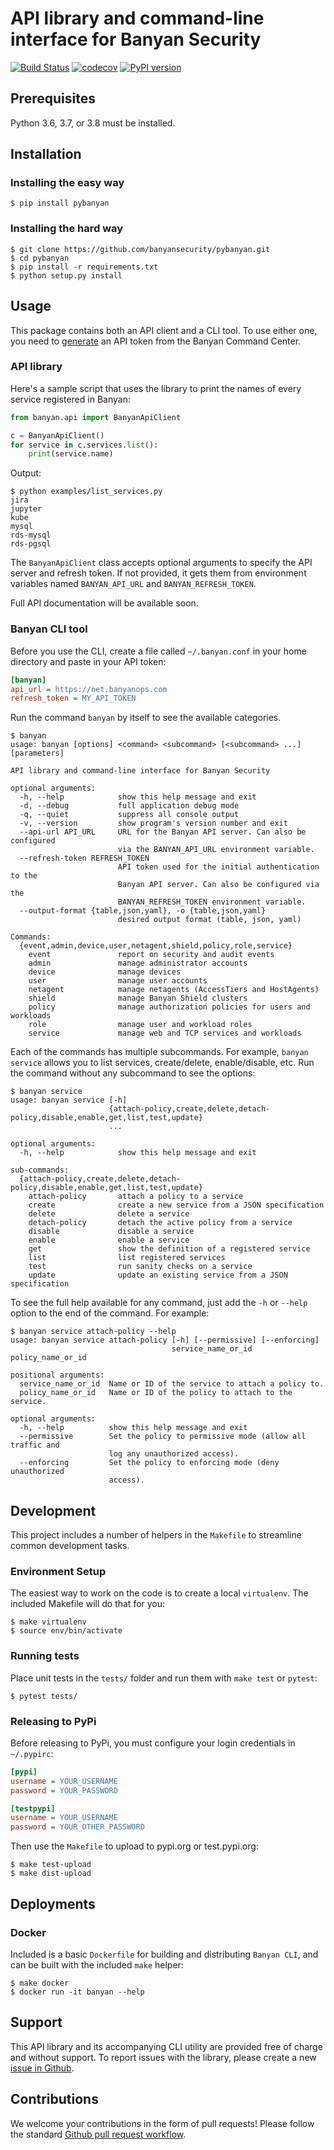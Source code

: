 # API library and command-line interface for Banyan Security
[![Build Status](https://travis-ci.org/banyansecurity/pybanyan.svg?branch=master)](https://travis-ci.org/banyansecurity/pybanyan)
[![codecov](https://codecov.io/gh/banyansecurity/pybanyan/branch/master/graph/badge.svg)](https://codecov.io/gh/banyansecurity/pybanyan)
[![PyPI version](https://badge.fury.io/py/pybanyan.svg)](https://badge.fury.io/py/pybanyan)


## Prerequisites
Python 3.6, 3.7, or 3.8 must be installed.

## Installation 
### Installing the easy way

```console
$ pip install pybanyan
```

### Installing the hard way

```console
$ git clone https://github.com/banyansecurity/pybanyan.git
$ cd pybanyan
$ pip install -r requirements.txt
$ python setup.py install
```

## Usage

This package contains both an API client and a CLI tool.
To use either one, you need to [generate] an API token from the Banyan Command Center.

### API library

Here's a sample script that uses the library to print the names of every service registered in Banyan:

```python
from banyan.api import BanyanApiClient

c = BanyanApiClient()
for service in c.services.list():
    print(service.name)
```

Output:
```console
$ python examples/list_services.py
jira
jupyter
kube
mysql
rds-mysql
rds-pgsql
```

The `BanyanApiClient` class accepts optional arguments to specify the API server and refresh token. If not provided, 
it gets them from environment variables named `BANYAN_API_URL` and `BANYAN_REFRESH_TOKEN`.

Full API documentation will be available soon.

### Banyan CLI tool

Before you use the CLI, create a file called `~/.banyan.conf` in your home directory and paste in your API token:

```ini
[banyan]
api_url = https://net.banyanops.com
refresh_token = MY_API_TOKEN
```

Run the command `banyan` by itself to see the available categories.

```console
$ banyan
usage: banyan [options] <command> <subcommand> [<subcommand> ...] [parameters]

API library and command-line interface for Banyan Security

optional arguments:
  -h, --help            show this help message and exit
  -d, --debug           full application debug mode
  -q, --quiet           suppress all console output
  -v, --version         show program's version number and exit
  --api-url API_URL     URL for the Banyan API server. Can also be configured
                        via the BANYAN_API_URL environment variable.
  --refresh-token REFRESH_TOKEN
                        API token used for the initial authentication to the
                        Banyan API server. Can also be configured via the
                        BANYAN_REFRESH_TOKEN environment variable.
  --output-format {table,json,yaml}, -o {table,json,yaml}
                        desired output format (table, json, yaml)

Commands:
  {event,admin,device,user,netagent,shield,policy,role,service}
    event               report on security and audit events
    admin               manage administrator accounts
    device              manage devices
    user                manage user accounts
    netagent            manage netagents (AccessTiers and HostAgents)
    shield              manage Banyan Shield clusters
    policy              manage authorization policies for users and workloads
    role                manage user and workload roles
    service             manage web and TCP services and workloads
```

Each of the commands has multiple subcommands. For example, `banyan service` allows you to list services, create/delete, enable/disable, etc. Run the command without any subcommand to see the options:

```console
$ banyan service
usage: banyan service [-h]
                      {attach-policy,create,delete,detach-policy,disable,enable,get,list,test,update}
                      ...

optional arguments:
  -h, --help            show this help message and exit

sub-commands:
  {attach-policy,create,delete,detach-policy,disable,enable,get,list,test,update}
    attach-policy       attach a policy to a service
    create              create a new service from a JSON specification
    delete              delete a service
    detach-policy       detach the active policy from a service
    disable             disable a service
    enable              enable a service
    get                 show the definition of a registered service
    list                list registered services
    test                run sanity checks on a service
    update              update an existing service from a JSON specification
```

To see the full help available for any command, just add the `-h` or `--help` option to the end of the command. For example:

```console
$ banyan service attach-policy --help
usage: banyan service attach-policy [-h] [--permissive] [--enforcing]
                                    service_name_or_id policy_name_or_id

positional arguments:
  service_name_or_id  Name or ID of the service to attach a policy to.
  policy_name_or_id   Name or ID of the policy to attach to the service.

optional arguments:
  -h, --help          show this help message and exit
  --permissive        Set the policy to permissive mode (allow all traffic and
                      log any unauthorized access).
  --enforcing         Set the policy to enforcing mode (deny unauthorized
                      access).
```

## Development

This project includes a number of helpers in the `Makefile` to streamline common development tasks.

### Environment Setup

The easiest way to work on the code is to create a local `virtualenv`. The included Makefile will do that for you:

```console
$ make virtualenv
$ source env/bin/activate
```

### Running tests

Place unit tests in the `tests/` folder and run them with `make test` or `pytest`:

```console
$ pytest tests/
```


### Releasing to PyPi

Before releasing to PyPi, you must configure your login credentials in `~/.pypirc`:

```ini
[pypi]
username = YOUR_USERNAME
password = YOUR_PASSWORD

[testpypi]
username = YOUR_USERNAME
password = YOUR_OTHER_PASSWORD

```

Then use the `Makefile` to upload to pypi.org or test.pypi.org:

```console
$ make test-upload
$ make dist-upload
```

## Deployments

### Docker

Included is a basic `Dockerfile` for building and distributing `Banyan CLI`,
and can be built with the included `make` helper:

```console
$ make docker
$ docker run -it banyan --help
```

## Support

This API library and its accompanying CLI utility are provided free of charge and without support. To report issues with the library, please create a new [issue in Github][github-issue].

## Contributions

We welcome your contributions in the form of pull requests! Please follow the standard [Github pull request workflow][github-pr].

[generate]: https://net.banyanops.com/app/myprofile
[github-pr]: https://gist.github.com/Chaser324/ce0505fbed06b947d962
[github-issue]: https://github.com/banyansecurity/pybanyan/issues/new
